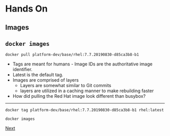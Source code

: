 # Hands On
## Images 

`docker images`
---
`docker pull platform-dev/base/rhel:7.7.20190830-d85ca3b8-b1`

* Tags are meant for humans - Image IDs are the authoritative image identifier. 
* Latest is the default tag. 
* Images are comprised of layers 
  * Layers are somewhat similar to Git commits
  * layers are utilized in a caching manner to make rebuilding faster
* How did pulling the Red Hat image look different than busybox?
---
`docker tag platform-dev/base/rhel:7.7.20190830-d85ca3b8-b1 rhel:latest`

`docker images`

[Next](dockerfile.md)
